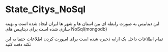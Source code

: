 # State_Citys_NoSql
این دیتابیس به صورت رابطه ای بین استان ها و شهر ها ایران ایجاد شده است و بهینه سازی شده است برای دیتابیس های NoSql(mongodb)

تمام اطلاعات داخل یک ارایه ذخیره شده است برای امپورت کردن اطلاعات حتما به این نکته دقت کنید
